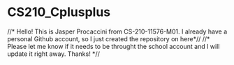 # CS210_Cplusplus
//* Hello! This is Jasper Procaccini from CS-210-11576-M01. I already have a personal Github account, so I just created the repository on here*//
//* Please let me know if it needs to be throught the school account and I will update it right away. Thanks! *//
